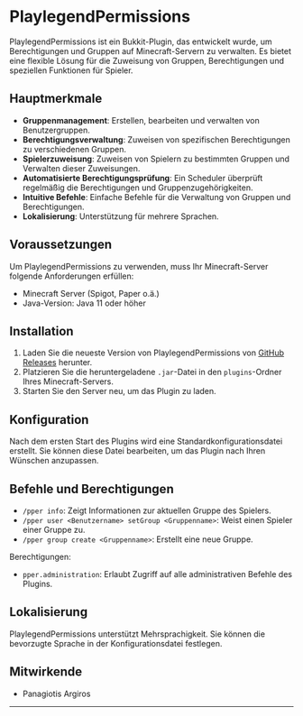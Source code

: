 # PlaylegendPermissions

PlaylegendPermissions ist ein Bukkit-Plugin, das entwickelt wurde, um Berechtigungen und Gruppen auf Minecraft-Servern zu verwalten. Es bietet eine flexible Lösung für die Zuweisung von Gruppen, Berechtigungen und speziellen Funktionen für Spieler.

## Hauptmerkmale

- **Gruppenmanagement**: Erstellen, bearbeiten und verwalten von Benutzergruppen.
- **Berechtigungsverwaltung**: Zuweisen von spezifischen Berechtigungen zu verschiedenen Gruppen.
- **Spielerzuweisung**: Zuweisen von Spielern zu bestimmten Gruppen und Verwalten dieser Zuweisungen.
- **Automatisierte Berechtigungsprüfung**: Ein Scheduler überprüft regelmäßig die Berechtigungen und Gruppenzugehörigkeiten.
- **Intuitive Befehle**: Einfache Befehle für die Verwaltung von Gruppen und Berechtigungen.
- **Lokalisierung**: Unterstützung für mehrere Sprachen.

## Voraussetzungen

Um PlaylegendPermissions zu verwenden, muss Ihr Minecraft-Server folgende Anforderungen erfüllen:

- Minecraft Server (Spigot, Paper o.ä.)
- Java-Version: Java 11 oder höher

## Installation

1. Laden Sie die neueste Version von PlaylegendPermissions von [GitHub Releases](https://github.com/argi001/Minecraft-Permission-Manager/releases/) herunter.
2. Platzieren Sie die heruntergeladene `.jar`-Datei in den `plugins`-Ordner Ihres Minecraft-Servers.
3. Starten Sie den Server neu, um das Plugin zu laden.

## Konfiguration

Nach dem ersten Start des Plugins wird eine Standardkonfigurationsdatei erstellt. Sie können diese Datei bearbeiten, um das Plugin nach Ihren Wünschen anzupassen.

## Befehle und Berechtigungen

- `/pper info`: Zeigt Informationen zur aktuellen Gruppe des Spielers.
- `/pper user <Benutzername> setGroup <Gruppenname>`: Weist einen Spieler einer Gruppe zu.
- `/pper group create <Gruppenname>`: Erstellt eine neue Gruppe.

Berechtigungen:

- `pper.administration`: Erlaubt Zugriff auf alle administrativen Befehle des Plugins.

## Lokalisierung

PlaylegendPermissions unterstützt Mehrsprachigkeit. Sie können die bevorzugte Sprache in der Konfigurationsdatei festlegen.

## Mitwirkende

- Panagiotis Argiros

---
